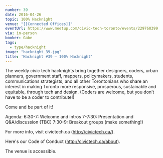 ```yaml
---
number: 39
date: 2016-04-26
topic: 100% Hacknight
venue: "[[Connected Offices]]"
eventUrl: https://www.meetup.com/civic-tech-toronto/events/229760399
via: in-person
booker: Gabe
tags:
  - type/hacknight
image: "hacknight_39.jpg"
title: 'Hacknight #39 – 100% Hacknight'
---
```


The weekly civic tech hacknights bring together designers, coders, urban planners, government staff, mappers, policymakers, students, communications strategists, and all other Torontonians who share an interest in making Toronto more responsive, prosperous, sustainable and equitable, through tech and design. (Coders are welcome, but you don’t have to be a coder to contribute!)

Come and be part of it!

Agenda:
6:30-7: Welcome and intros
7-7:30: Presentation and Q&A/discussion (TBC)
7:30-9: Breakout groups (make something!)

For more info, visit civictech.ca (http://civictech.ca/).

Here's our Code of Conduct (http://civictech.ca/about).

The venue is accessible.